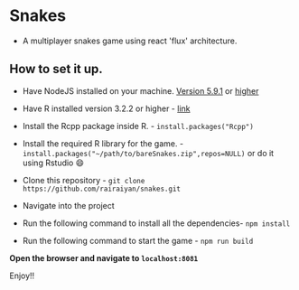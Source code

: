 # Snakes
* A multiplayer snakes game using react 'flux' architecture.


## How to set it up.
* Have NodeJS installed on your machine. [Version 5.9.1](https://nodejs.org/download/release/v5.9.1/) or [higher](https://nodejs.org/en/download/)
* Have R installed version 3.2.2 or higher - [link](https://cran.r-project.org/bin/windows/base/)
* Install the Rcpp package inside R. - `install.packages("Rcpp")`
* Install the required R library for the game. - `install.packages("~/path/to/bareSnakes.zip",repos=NULL)` or do it using Rstudio :smile:

* Clone this repository - `git clone https://github.com/rairaiyan/snakes.git`
* Navigate into the project
* Run the following command to install all the dependencies- `npm install`
* Run the following command to start the game - `npm run build`

**Open the browser and navigate to `localhost:8081`**

Enjoy!!
